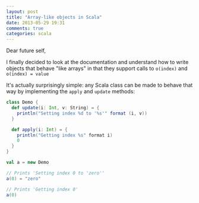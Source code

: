 ```yaml
---
layout: post
title: "Array-like objects in Scala"
date: 2013-05-29 19:31
comments: true
categories: scala
---
```

Dear future self,

I finally decided to look at the documentation and understand how to write objects that behave "like arrays" in that
they support calls to `o(index)` and `o(index) = value`

<!-- more -->

It's actually surprisingly simple: any Scala class can be made to behave that way by implementing the `apply` and
`update` methods:
```scala
class Demo {
  def update(i: Int, v: String) = {
    println("Setting index %d to '%s'" format (i, v))
  }

  def apply(i: Int) = {
    println("Getting index %s" format i)
    0
  }
}

val a = new Demo

// Prints 'Setting index 0 to 'zero''
a(0) = "zero"

// Prints 'Getting index 0'
a(0)
```
